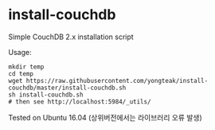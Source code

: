 
# install-couchdb

Simple CouchDB 2.x installation script

Usage:

```
mkdir temp
cd temp
wget https://raw.githubusercontent.com/yongteak/install-couchdb/master/install-couchdb.sh
sh install-couchdb.sh
# then see http://localhost:5984/_utils/
```

Tested on Ubuntu 16.04 (상위버전에서는 라이브러리 오류 발생)
